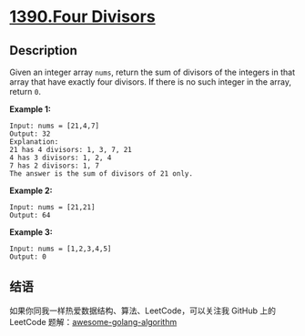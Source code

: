 # [1390.Four Divisors][title]

## Description
Given an integer array `nums`, return the sum of divisors of the integers in that array that have exactly four divisors. If there is no such integer in the array, return `0`.

**Example 1:**

```
Input: nums = [21,4,7]
Output: 32
Explanation: 
21 has 4 divisors: 1, 3, 7, 21
4 has 3 divisors: 1, 2, 4
7 has 2 divisors: 1, 7
The answer is the sum of divisors of 21 only.
```

**Example 2:**

```
Input: nums = [21,21]
Output: 64
```

**Example 3:**

```
Input: nums = [1,2,3,4,5]
Output: 0
```

## 结语

如果你同我一样热爱数据结构、算法、LeetCode，可以关注我 GitHub 上的 LeetCode 题解：[awesome-golang-algorithm][me]

[title]: https://leetcode.com/problems/four-divisors
[me]: https://github.com/kylesliu/awesome-golang-algorithm
